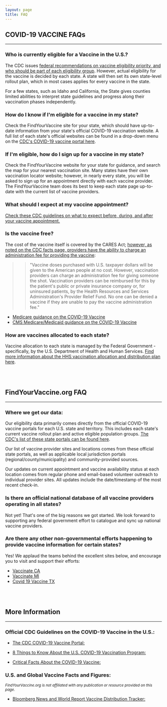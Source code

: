 ```yaml
---
layout: page
title: FAQ
---
```


## COVID-19 VACCINE FAQs

---

### Who is currently eligible for a Vaccine in the U.S.?

The CDC issues [federal recommendations on vaccine eligibility priority, and who should be part of each eligibility group](https://www.cdc.gov/coronavirus/2019-ncov/vaccines/recommendations-process.html). However, actual eligibility for the vaccine is decided by each state. A state will then set its own state-level rollout plan, which in most cases applies for every vaccine in the state.

For a few states, such as Idaho and California, the State gives counties limited abilities to interpret state guidelines and progress along their vaccination phases independently.

### How do I know if I'm eligible for a vaccine in my state?

Check the FindYourVaccine site for your state, which should have up-to-date information from your state's official COVID-19 vaccination website. A full list of each state's official websites can be found in a drop-down menu on the [CDC's COVID-19 vaccine portal here](https://www.cdc.gov/coronavirus/2019-ncov/vaccines/index.html).

### If I'm eligible, how do I sign up for a vaccine in my state?

Check the FindYourVaccine website for your state for guidance, and search the map for your nearest vaccination site. Many states have their own vaccination locator website; however, in nearly every state, you will be asked to sign up for an appointment directly with each vaccine provider. The FindYourVaccine team does its best to keep each state page up-to-date with the current list of vaccine providers.

### What should I expect at my vaccine appointment?

[Check these CDC guidelines on what to expect before, during, and after your vaccine appointment.](https://www.cdc.gov/coronavirus/2019-ncov/vaccines/expect.html)

### Is the vaccine free?

The cost of the vaccine itself is covered by the CARES Act; [however, as noted on the CDC facts page, providers have the ability to charge an administration fee for providing the vaccine](https://www.cdc.gov/coronavirus/2019-ncov/vaccines/faq.html#:~:text=Vaccine%20doses%20purchased%20with%20US,the%20shot%20to%20someone.):

>> "Vaccine doses purchased with U.S. taxpayer dollars will be given to the American people at no cost. However, vaccination providers can charge an administration fee for giving someone the shot. Vaccination providers can be reimbursed for this by the patient's public or private insurance company or, for uninsured patients, by the Health Resources and Services Administration's Provider Relief Fund. No one can be denied a vaccine if they are unable to pay the vaccine administration fee."

- [Medicare guidance on the COVID-19 Vaccine](https://www.medicare.gov/coverage/coronavirus-disease-2019-covid-19-vaccine)
- [CMS Medicare/Medicaid guidance on the COVID-19 Vaccine](https://www.cms.gov/COVIDvax)

### How are vaccines allocated to each state?

Vaccine allocation to each state is managed by the Federal Government - specifically, by the U.S. Department of Health and Human Services. [Find more information about the HHS vaccination allocation and distribution plan here](https://www.hhs.gov/coronavirus/covid-19-vaccines/distribution/index.html).

<br/><br/>
## FindYourVaccine.org FAQ

---

### Where we get our data:

Our eligibility data primarily comes directly from the official COVID-19 vaccine portals for each U.S. state and territory. This includes each state's current vaccine rollout plan and active eligible population groups. [The CDC's list of these state portals can be found here](https://www.cdc.gov/publichealthgateway/healthdirectories/healthdepartments.html).

Our list of vaccine provider sites and locations comes from these official state portals, as well as applicable local jurisdiction portals (regional/county/municipality) and community-provided sources.

Our updates on current appointment and vaccine availability status at each location comes from regular phone and email-based volunteer outreach to individual provider sites. All updates include the date/timestamp of the most recent check-in.

### Is there an official national database of all vaccine providers operating in all states?

Not yet! That's one of the big reasons we got started. We look forward to supporting any federal government effort to catalogue and sync up national vaccine providers.

### Are there any other non-governmental efforts happening to provide vaccine information for certain states?

Yes! We applaud the teams behind the excellent sites below, and encourage you to visit and support their efforts:

- [Vaccinate CA](http://www.vaccinateca.com)
- [Vaccinate MI](https://www.covid19vaccinemi.com/)
- [Covid 19 Vaccine TX](http://www.covid19vaccinetx.com)

<br/><br/>
## More Information

---

### Official CDC Guidelines on the COVID-19 Vaccine in the U.S.:

- [The CDC COVID-19 Vaccine Portal:](https://www.cdc.gov/coronavirus/2019-ncov/vaccines/index.html)

- [8 Things to Know About the U.S. COVID-19 Vaccination Program:](https://www.cdc.gov/coronavirus/2019-ncov/vaccines/8-things.html)

- [Critical Facts About the COVID-19 Vaccine:](https://www.cdc.gov/coronavirus/2019-ncov/vaccines/facts.html)

### U.S. and Global Vaccine Facts and Figures:

<sup>_FindYourVaccine.org is not affiliated with any publication or resource provided on this page._</sup>

- [Bloomberg News and World Report Vaccine Distribution Tracker:](https://www.bloomberg.com/graphics/covid-vaccine-tracker-global-distribution/)

<br /><br />
